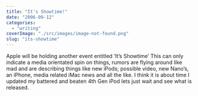 ```yaml
---
title: "It's Showtime!"
date: "2006-09-12"
categories: 
  - "writing"
coverImage: "./src/images/image-not-found.png"
slug: "its-showtime"
---
```


Apple will be holding another event entitled ‘It’s Showtime’ This can only indicate a media orientated spin on things, rumors are flying around like mad and are describing things like new iPods; possible video, new Nano’s, an iPhone, media related iMac news and all the like. I think it is about time I updated my battered and beaten 4th Gen iPod lets just wait and see what is released.

